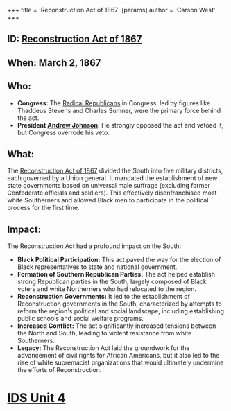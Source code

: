+++
 title = 'Reconstruction Act of 1867'
[params]
	author = 'Carson West'
+++
## ID: [Reconstruction Act of 1867](./../reconstruction-act-of-1867/) 

## When: March 2, 1867

## Who: 
* **Congress:** The [Radical Republicans](./../radical-republicans/) in Congress, led by figures like Thaddeus Stevens and Charles Sumner, were the primary force behind the act.
* **President [Andrew Johnson](./../andrew-johnson/):** He strongly opposed the act and vetoed it, but Congress overrode his veto.

## What: 
The [Reconstruction Act of 1867](./../reconstruction-act-of-1867/) divided the South into five military districts, each governed by a Union general. It mandated the establishment of new state governments based on universal male suffrage (excluding former Confederate officials and soldiers). This effectively disenfranchised most white Southerners and allowed Black men to participate in the political process for the first time.

## Impact: 
The Reconstruction Act had a profound impact on the South:

* **Black Political Participation:** This act paved the way for the election of Black representatives to state and national government.
* **Formation of Southern Republican Parties:** The act helped establish strong Republican parties in the South, largely composed of Black voters and white Northerners who had relocated to the region.
* **Reconstruction Governments:** It led to the establishment of Reconstruction governments in the South, characterized by attempts to reform the region's political and social landscape, including establishing public schools and social welfare programs.
* **Increased Conflict:** The act significantly increased tensions between the North and South, leading to violent resistance from white Southerners. 
* **Legacy:**  The Reconstruction Act laid the groundwork for the advancement of civil rights for African Americans, but it also led to the rise of white supremacist organizations that would ultimately undermine the efforts of Reconstruction. 

# [IDS Unit 4](./../ids-unit-4/)